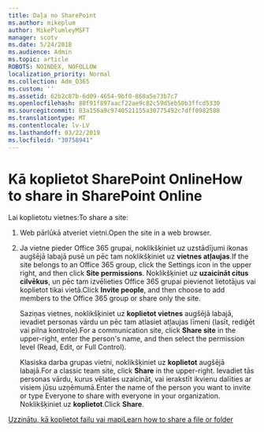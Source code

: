 ```yaml
---
title: Daļa no SharePoint
ms.author: mikeplum
author: MikePlumleyMSFT
manager: scotv
ms.date: 5/24/2018
ms.audience: Admin
ms.topic: article
ROBOTS: NOINDEX, NOFOLLOW
localization_priority: Normal
ms.collection: Adm_O365
ms.custom: ''
ms.assetid: 62b2c87b-6d09-4654-9bf0-868a5e73b7c7
ms.openlocfilehash: 88f91f897aacf22ae9c82c59d5eb50b3ffcd5330
ms.sourcegitcommit: 03a156a9c9740521155a30775492c7dff0982588
ms.translationtype: MT
ms.contentlocale: lv-LV
ms.lasthandoff: 03/22/2019
ms.locfileid: "30758941"
---
```

# <a name="how-to-share-in-sharepoint-online"></a><span data-ttu-id="858c5-102">Kā koplietot SharePoint Online</span><span class="sxs-lookup"><span data-stu-id="858c5-102">How to share in SharePoint Online</span></span>

<span data-ttu-id="858c5-103">Lai koplietotu vietnes:</span><span class="sxs-lookup"><span data-stu-id="858c5-103">To share a site:</span></span>
  
1. <span data-ttu-id="858c5-104">Web pārlūkā atveriet vietni.</span><span class="sxs-lookup"><span data-stu-id="858c5-104">Open the site in a web browser.</span></span>
    
2. <span data-ttu-id="858c5-105">Ja vietne pieder Office 365 grupai, noklikšķiniet uz uzstādījumi ikonas augšējā labajā pusē un pēc tam noklikšķiniet uz **vietnes atļaujas**.</span><span class="sxs-lookup"><span data-stu-id="858c5-105">If the site belongs to an Office 365 group, click the Settings icon in the upper right, and then click **Site permissions**.</span></span> <span data-ttu-id="858c5-106">Noklikšķiniet uz **uzaicināt citus cilvēkus**, un pēc tam izvēlieties Office 365 grupai pievienot lietotājus vai koplietot tikai vietā.</span><span class="sxs-lookup"><span data-stu-id="858c5-106">Click **Invite people**, and then choose to add members to the Office 365 group or share only the site.</span></span> 
    
    <span data-ttu-id="858c5-107">Saziņas vietnes, noklikšķiniet uz **koplietot vietnes** augšējā labajā, ievadiet personas vārdu un pēc tam atlasiet atļaujas līmeni (lasīt, rediģēt vai pilna kontrole).</span><span class="sxs-lookup"><span data-stu-id="858c5-107">For a communication site, click **Share site** in the upper-right, enter the person's name, and then select the permission level (Read, Edit, or Full Control).</span></span> 
    
    <span data-ttu-id="858c5-108">Klasiska darba grupas vietni, noklikšķiniet uz **koplietot** augšējā labajā.</span><span class="sxs-lookup"><span data-stu-id="858c5-108">For a classic team site, click **Share** in the upper-right.</span></span> <span data-ttu-id="858c5-109">Ievadiet tās personas vārdu, kurus vēlaties uzaicināt, vai ierakstīt ikvienu dalīties ar visiem jūsu uzņēmumā.</span><span class="sxs-lookup"><span data-stu-id="858c5-109">Enter the name of the person you want to invite or type Everyone to share with everyone in your organization.</span></span> <span data-ttu-id="858c5-110">Noklikšķiniet uz **koplietot**.</span><span class="sxs-lookup"><span data-stu-id="858c5-110">Click **Share**.</span></span>
    
[<span data-ttu-id="858c5-111">Uzzinātu, kā koplietot failu vai mapi</span><span class="sxs-lookup"><span data-stu-id="858c5-111">Learn how to share a file or folder</span></span>](https://go.microsoft.com/fwlink/?linkid=511430)
  

